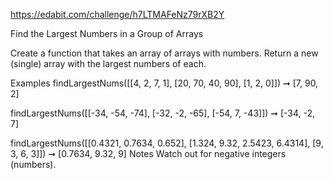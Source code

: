 https://edabit.com/challenge/h7LTMAFeNz79rXB2Y

Find the Largest Numbers in a Group of Arrays

Create a function that takes an array of arrays with numbers. Return a new (single) array with the largest numbers of each.

Examples
findLargestNums([[4, 2, 7, 1], [20, 70, 40, 90], [1, 2, 0]]) ➞ [7, 90, 2]

findLargestNums([[-34, -54, -74], [-32, -2, -65], [-54, 7, -43]]) ➞ [-34, -2, 7]

findLargestNums([[0.4321, 0.7634, 0.652], [1.324, 9.32, 2.5423, 6.4314], [9, 3, 6, 3]]) ➞ [0.7634, 9.32, 9]
Notes
Watch out for negative integers (numbers).
